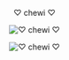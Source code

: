 <p align="middle"> ♡ chewi ♡

<p align="middle"> <img src="https://discord.c99.nl/widget/theme-4/481029686856646657.png" alt="♡ chewi ♡" /> </p>

<p align="middle"> <img src="https://komarev.com/ghpvc/?username=cherimeeka&label=Profile%20views&color=000000&style=flat" alt="♡ chewi ♡" /> </p>
